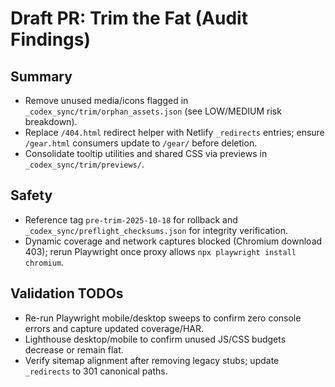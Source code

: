 # Draft PR: Trim the Fat (Audit Findings)

## Summary
- Remove unused media/icons flagged in `_codex_sync/trim/orphan_assets.json` (see LOW/MEDIUM risk breakdown).
- Replace `/404.html` redirect helper with Netlify `_redirects` entries; ensure `/gear.html` consumers update to `/gear/` before deletion.
- Consolidate tooltip utilities and shared CSS via previews in `_codex_sync/trim/previews/`.

## Safety
- Reference tag `pre-trim-2025-10-18` for rollback and `_codex_sync/preflight_checksums.json` for integrity verification.
- Dynamic coverage and network captures blocked (Chromium download 403); rerun Playwright once proxy allows `npx playwright install chromium`.

## Validation TODOs
- Re-run Playwright mobile/desktop sweeps to confirm zero console errors and capture updated coverage/HAR.
- Lighthouse desktop/mobile to confirm unused JS/CSS budgets decrease or remain flat.
- Verify sitemap alignment after removing legacy stubs; update `_redirects` to 301 canonical paths.
